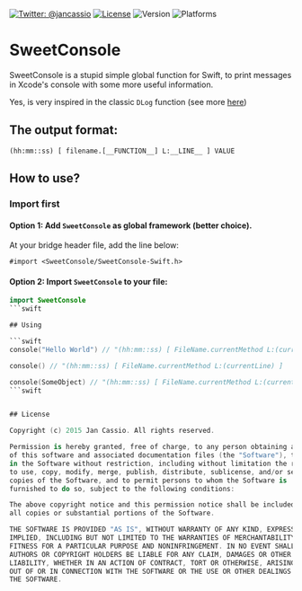 [![Twitter: @jancassio](https://img.shields.io/badge/contact-@jancassio-blue.svg?style=flat)](https://twitter.com/jancassio)
[![License](http://img.shields.io/badge/license-MIT-green.svg?style=flat)](https://github.com/jancassio/SweetHMAC/blob/master/LICENSE)
![Version](https://cocoapod-badges.herokuapp.com/v/SweetConsole/badge.png)
![Platforms](https://cocoapod-badges.herokuapp.com/p/SweetConsole/badge.png)

# SweetConsole
SweetConsole is a stupid simple global function for Swift, to print messages in Xcode's console with some more useful information.

Yes, is very inspired in the classic `DLog` function (see more [here](http://stackoverflow.com/questions/969130/how-to-print-out-the-method-name-and-line-number-and-conditionally-disable-nslog))

## The output format:
`(hh:mm::ss) [ filename.[__FUNCTION__] L:__LINE__ ] VALUE`

## How to use?

### Import first

#### Option 1:  Add `SweetConsole` as global framework (better choice).
At your bridge header file, add the line below:

`#import <SweetConsole/SweetConsole-Swift.h>`

#### Option 2: Import `SweetConsole` to your file:
```swift
import SweetConsole
```swift

## Using

```swift
console("Hello World") // "(hh:mm::ss) [ FileName.currentMethod L:(currentLine) ] Hello World

console() // "(hh:mm::ss) [ FileName.currentMethod L:(currentLine) ]

console(SomeObject) // "(hh:mm::ss) [ FileName.currentMethod L:(currentLine) ] SomeObject.description output
```swift


## License

Copyright (c) 2015 Jan Cassio. All rights reserved.

Permission is hereby granted, free of charge, to any person obtaining a copy
of this software and associated documentation files (the "Software"), to deal
in the Software without restriction, including without limitation the rights
to use, copy, modify, merge, publish, distribute, sublicense, and/or sell
copies of the Software, and to permit persons to whom the Software is
furnished to do so, subject to the following conditions:

The above copyright notice and this permission notice shall be included in
all copies or substantial portions of the Software.

THE SOFTWARE IS PROVIDED "AS IS", WITHOUT WARRANTY OF ANY KIND, EXPRESS OR
IMPLIED, INCLUDING BUT NOT LIMITED TO THE WARRANTIES OF MERCHANTABILITY,
FITNESS FOR A PARTICULAR PURPOSE AND NONINFRINGEMENT. IN NO EVENT SHALL THE
AUTHORS OR COPYRIGHT HOLDERS BE LIABLE FOR ANY CLAIM, DAMAGES OR OTHER
LIABILITY, WHETHER IN AN ACTION OF CONTRACT, TORT OR OTHERWISE, ARISING FROM,
OUT OF OR IN CONNECTION WITH THE SOFTWARE OR THE USE OR OTHER DEALINGS IN
THE SOFTWARE.
